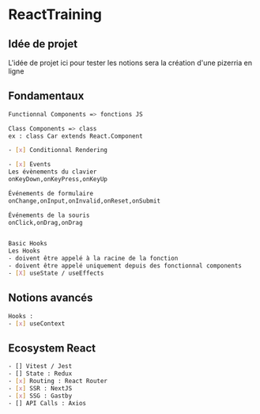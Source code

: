 # ReactTraining

## Idée de projet

L'idée de projet ici pour tester les notions sera la création d'une pizerria en ligne

## Fondamentaux

```bash
Functionnal Components => fonctions JS

Class Components => class
ex : class Car extends React.Component

- [x] Conditionnal Rendering

- [x] Events
Les évènements du clavier
onKeyDown,onKeyPress,onKeyUp

Événements de formulaire
onChange,onInput,onInvalid,onReset,onSubmit

Événements de la souris
onClick,onDrag,onDrag


Basic Hooks
Les Hooks
- doivent être appelé à la racine de la fonction
- doivent être appelé uniquement depuis des fonctionnal components
- [X] useState / useEffects
```

## Notions avancés

```bash
Hooks :
- [x] useContext
```

## Ecosystem React

```bash
- [] Vitest / Jest
- [] State : Redux
- [x] Routing : React Router
- [x] SSR : NextJS
- [x] SSG : Gastby
- [] API Calls : Axios
```
